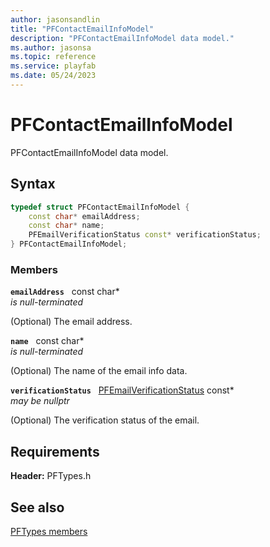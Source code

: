 ```yaml
---
author: jasonsandlin
title: "PFContactEmailInfoModel"
description: "PFContactEmailInfoModel data model."
ms.author: jasonsa
ms.topic: reference
ms.service: playfab
ms.date: 05/24/2023
---
```


# PFContactEmailInfoModel  

PFContactEmailInfoModel data model.  

## Syntax  
  
```cpp
typedef struct PFContactEmailInfoModel {  
    const char* emailAddress;  
    const char* name;  
    PFEmailVerificationStatus const* verificationStatus;  
} PFContactEmailInfoModel;  
```
  
### Members  
  
**`emailAddress`** &nbsp; const char*  
*is null-terminated*  
  
(Optional) The email address.
  
**`name`** &nbsp; const char*  
*is null-terminated*  
  
(Optional) The name of the email info data.
  
**`verificationStatus`** &nbsp; [PFEmailVerificationStatus](../enums/pfemailverificationstatus.md) const*  
*may be nullptr*  
  
(Optional) The verification status of the email.
  
  
## Requirements  
  
**Header:** PFTypes.h
  
## See also  
[PFTypes members](../pftypes_members.md)  

  
  
